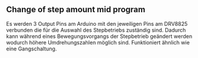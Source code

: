 ## Change of step amount mid program
Es werden 3 Output Pins am Arduino mit den jeweiligen Pins am DRV8825 verbunden die für die Auswahl des Stepbetriebs zuständig sind. Dadurch kann während eines Bewegungsvorgangs der Stepbetrieb geändert werden wodurch höhere Umdrehungszahlen möglich sind. Funktioniert ähnlich wie eine Gangschaltung.

